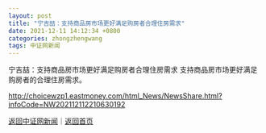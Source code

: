 ```yaml
---
layout: post
title: "宁吉喆：支持商品房市场更好满足购房者合理住房需求"
date: 2021-12-11 14:12:34 +0800
categories: zhongzhengwang
tags: 中证网新闻
---
```

宁吉喆：支持商品房市场更好满足购房者合理住房需求
支持商品房市场更好满足购房者的合理住房需求。

<http://choicewzp1.eastmoney.com/html_News/NewsShare.html?infoCode=NW202112112210630192>

[返回中证网新闻](//finews.withounder.com/zhongzhengwang/)｜[返回首页](//finews.withounder.com/)